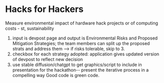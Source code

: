 # Hacks for Hackers

Measure environmental impact of hardware hack projects or of computing costs - st, sustainability
1. input is devpost page and output is Environmental Risks and Proposed Mitigation Strategies; the team members can split up the proposed strats and address them --> if risks tolerable, skip to 3.
2. checkbox for each strategy adopted: application gives updated version of devpost to reflect new decision
3. use stable diffusion/chatgpt to get graphics/script to include in presentation for the hackathon-- present the iterative process in a compelling way
Good code is green code.